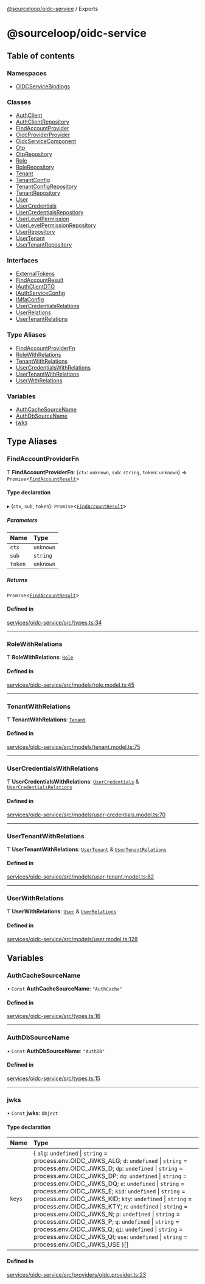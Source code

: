 [@sourceloop/oidc-service](README.md) / Exports

# @sourceloop/oidc-service

## Table of contents

### Namespaces

- [OIDCServiceBindings](modules/OIDCServiceBindings.md)

### Classes

- [AuthClient](classes/AuthClient.md)
- [AuthClientRepository](classes/AuthClientRepository.md)
- [FindAccountProvider](classes/FindAccountProvider.md)
- [OidcProviderProvider](classes/OidcProviderProvider.md)
- [OidcServiceComponent](classes/OidcServiceComponent.md)
- [Otp](classes/Otp.md)
- [OtpRepository](classes/OtpRepository.md)
- [Role](classes/Role.md)
- [RoleRepository](classes/RoleRepository.md)
- [Tenant](classes/Tenant.md)
- [TenantConfig](classes/TenantConfig.md)
- [TenantConfigRepository](classes/TenantConfigRepository.md)
- [TenantRepository](classes/TenantRepository.md)
- [User](classes/User.md)
- [UserCredentials](classes/UserCredentials.md)
- [UserCredentialsRepository](classes/UserCredentialsRepository.md)
- [UserLevelPermission](classes/UserLevelPermission.md)
- [UserLevelPermissionRepository](classes/UserLevelPermissionRepository.md)
- [UserRepository](classes/UserRepository.md)
- [UserTenant](classes/UserTenant.md)
- [UserTenantRepository](classes/UserTenantRepository.md)

### Interfaces

- [ExternalTokens](interfaces/ExternalTokens.md)
- [FindAccountResult](interfaces/FindAccountResult.md)
- [IAuthClientDTO](interfaces/IAuthClientDTO.md)
- [IAuthServiceConfig](interfaces/IAuthServiceConfig.md)
- [IMfaConfig](interfaces/IMfaConfig.md)
- [UserCredentialsRelations](interfaces/UserCredentialsRelations.md)
- [UserRelations](interfaces/UserRelations.md)
- [UserTenantRelations](interfaces/UserTenantRelations.md)

### Type Aliases

- [FindAccountProviderFn](modules.md#findaccountproviderfn)
- [RoleWithRelations](modules.md#rolewithrelations)
- [TenantWithRelations](modules.md#tenantwithrelations)
- [UserCredentialsWithRelations](modules.md#usercredentialswithrelations)
- [UserTenantWithRelations](modules.md#usertenantwithrelations)
- [UserWithRelations](modules.md#userwithrelations)

### Variables

- [AuthCacheSourceName](modules.md#authcachesourcename)
- [AuthDbSourceName](modules.md#authdbsourcename)
- [jwks](modules.md#jwks)

## Type Aliases

### FindAccountProviderFn

Ƭ **FindAccountProviderFn**: (`ctx`: `unknown`, `sub`: `string`, `token`: `unknown`) => `Promise`<[`FindAccountResult`](interfaces/FindAccountResult.md)\>

#### Type declaration

▸ (`ctx`, `sub`, `token`): `Promise`<[`FindAccountResult`](interfaces/FindAccountResult.md)\>

##### Parameters

| Name | Type |
| :------ | :------ |
| `ctx` | `unknown` |
| `sub` | `string` |
| `token` | `unknown` |

##### Returns

`Promise`<[`FindAccountResult`](interfaces/FindAccountResult.md)\>

#### Defined in

[services/oidc-service/src/types.ts:34](https://github.com/sourcefuse/loopback4-microservice-catalog/blob/b93c60ac7/services/oidc-service/src/types.ts#L34)

___

### RoleWithRelations

Ƭ **RoleWithRelations**: [`Role`](classes/Role.md)

#### Defined in

[services/oidc-service/src/models/role.model.ts:45](https://github.com/sourcefuse/loopback4-microservice-catalog/blob/b93c60ac7/services/oidc-service/src/models/role.model.ts#L45)

___

### TenantWithRelations

Ƭ **TenantWithRelations**: [`Tenant`](classes/Tenant.md)

#### Defined in

[services/oidc-service/src/models/tenant.model.ts:75](https://github.com/sourcefuse/loopback4-microservice-catalog/blob/b93c60ac7/services/oidc-service/src/models/tenant.model.ts#L75)

___

### UserCredentialsWithRelations

Ƭ **UserCredentialsWithRelations**: [`UserCredentials`](classes/UserCredentials.md) & [`UserCredentialsRelations`](interfaces/UserCredentialsRelations.md)

#### Defined in

[services/oidc-service/src/models/user-credentials.model.ts:70](https://github.com/sourcefuse/loopback4-microservice-catalog/blob/b93c60ac7/services/oidc-service/src/models/user-credentials.model.ts#L70)

___

### UserTenantWithRelations

Ƭ **UserTenantWithRelations**: [`UserTenant`](classes/UserTenant.md) & [`UserTenantRelations`](interfaces/UserTenantRelations.md)

#### Defined in

[services/oidc-service/src/models/user-tenant.model.ts:82](https://github.com/sourcefuse/loopback4-microservice-catalog/blob/b93c60ac7/services/oidc-service/src/models/user-tenant.model.ts#L82)

___

### UserWithRelations

Ƭ **UserWithRelations**: [`User`](classes/User.md) & [`UserRelations`](interfaces/UserRelations.md)

#### Defined in

[services/oidc-service/src/models/user.model.ts:128](https://github.com/sourcefuse/loopback4-microservice-catalog/blob/b93c60ac7/services/oidc-service/src/models/user.model.ts#L128)

## Variables

### AuthCacheSourceName

• `Const` **AuthCacheSourceName**: ``"AuthCache"``

#### Defined in

[services/oidc-service/src/types.ts:16](https://github.com/sourcefuse/loopback4-microservice-catalog/blob/b93c60ac7/services/oidc-service/src/types.ts#L16)

___

### AuthDbSourceName

• `Const` **AuthDbSourceName**: ``"AuthDB"``

#### Defined in

[services/oidc-service/src/types.ts:15](https://github.com/sourcefuse/loopback4-microservice-catalog/blob/b93c60ac7/services/oidc-service/src/types.ts#L15)

___

### jwks

• `Const` **jwks**: `Object`

#### Type declaration

| Name | Type |
| :------ | :------ |
| `keys` | { `alg`: `undefined` \| `string` = process.env.OIDC\_JWKS\_ALG; `d`: `undefined` \| `string` = process.env.OIDC\_JWKS\_D; `dp`: `undefined` \| `string` = process.env.OIDC\_JWKS\_DP; `dq`: `undefined` \| `string` = process.env.OIDC\_JWKS\_DQ; `e`: `undefined` \| `string` = process.env.OIDC\_JWKS\_E; `kid`: `undefined` \| `string` = process.env.OIDC\_JWKS\_KID; `kty`: `undefined` \| `string` = process.env.OIDC\_JWKS\_KTY; `n`: `undefined` \| `string` = process.env.OIDC\_JWKS\_N; `p`: `undefined` \| `string` = process.env.OIDC\_JWKS\_P; `q`: `undefined` \| `string` = process.env.OIDC\_JWKS\_Q; `qi`: `undefined` \| `string` = process.env.OIDC\_JWKS\_QI; `use`: `undefined` \| `string` = process.env.OIDC\_JWKS\_USE }[] |

#### Defined in

[services/oidc-service/src/providers/oidc.provider.ts:23](https://github.com/sourcefuse/loopback4-microservice-catalog/blob/b93c60ac7/services/oidc-service/src/providers/oidc.provider.ts#L23)
